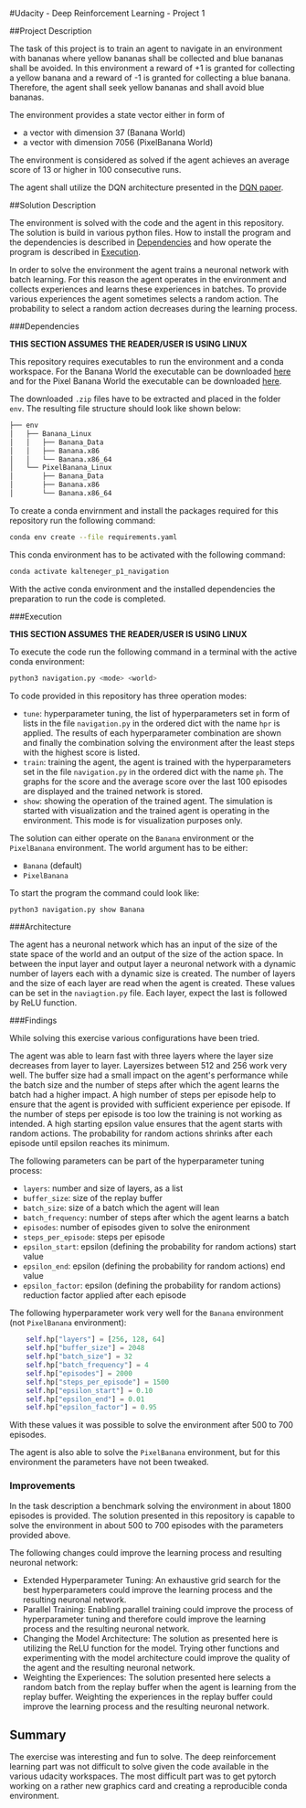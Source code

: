 #Udacity - Deep Reinforcement Learning - Project 1

##Project Description

The task of this project is to train an agent to navigate in an environment with bananas where yellow bananas shall be collected and blue bananas shall be avoided.
In this environment a reward of +1 is granted for collecting a yellow banana and a reward of -1 is granted for collecting a blue banana.
Therefore, the agent shall seek yellow bananas and shall avoid blue bananas.

The environment provides a state vector either in form of
- a vector with dimension 37 (Banana World)
- a vector with dimension 7056 (PixelBanana World)

The environment is considered as solved if the agent achieves an average score of 13 or higher in 100 consecutive runs.

The agent shall utilize the DQN architecture presented in the [DQN paper](DQN).

[DQN]: https://storage.googleapis.com/deepmind-media/dqn/DQNNaturePaper.pdf

##Solution Description

The environment is solved with the code and the agent in this repository.
The solution is build in various python files.
How to install the program and the dependencies is described in [Dependencies](###Dependencies) and how operate the program is described in [Execution](###Execution).

In order to solve the environment the agent trains a neuronal network with batch learning.
For this reason the agent operates in the environment and collects experiences and learns these experiences in batches.
To provide various experiences the agent sometimes selects a random action.
The probability to select a random action decreases during the learning process.

###Dependencies

**THIS SECTION ASSUMES THE READER/USER IS USING LINUX**

This repository requires executables to run the environment and a conda workspace.
For the Banana World the executable can be downloaded [here](Banana) and for the Pixel Banana World the executable can be downloaded [here](PixelBanana).

[Banana]: https://s3-us-west-1.amazonaws.com/udacity-drlnd/P1/Banana/Banana_Linux.zip
[PixelBanana]: https://s3-us-west-1.amazonaws.com/udacity-drlnd/P1/Banana/VisualBanana_Linux.zip

The downloaded `.zip` files have to be extracted and placed in the folder `env`.
The resulting file structure should look like shown below:
```bash
├── env
│   ├── Banana_Linux
│   │   ├── Banana_Data
│   │   ├── Banana.x86
│   │   └── Banana.x86_64
│   └── PixelBanana_Linux
│       ├── Banana_Data
│       ├── Banana.x86
│       └── Banana.x86_64
```

To create a conda envirnment and install the packages required for this repository run the following command:
```bash
conda env create --file requirements.yaml
```

This conda environment has to be activated with the following command:
```bash
conda activate kalteneger_p1_navigation
```

With the active conda environment and the installed dependencies the preparation to run the code is completed.

###Execution

**THIS SECTION ASSUMES THE READER/USER IS USING LINUX**

To execute the code run the following command in a terminal with the active conda environment:
```bash
python3 navigation.py <mode> <world>
```

To code provided in this repository has three operation modes:
- `tune`: hyperparameter tuning, the list of hyperparameters set in form of lists in the file `navigation.py` in the ordered dict with the name `hpr` is applied.
  The results of each hyperparameter combination are shown and finally the combination solving the environment after the least steps with the highest score is listed.
- `train`: training the agent, the agent is trained with the hyperparameters set in the file `navigation.py` in the ordered dict with the name `ph`.
  The graphs for the score and the average score over the last 100 episodes are displayed and the trained network is stored.
- `show`: showing the operation of the trained agent.
  The simulation is started with visualization and the trained agent is operating in the environment.
  This mode is for visualization purposes only.

The solution can either operate on the `Banana` environment or the `PixelBanana` environment.
The world argument has to be either:
- `Banana` (default)
- `PixelBanana`

To start the program the command could look like:
```bash
python3 navigation.py show Banana
```

###Architecture

The agent has a neuronal network which has an input of the size of the state space of the world and an output of the size of the action space.
In between the input layer and output layer a neuronal network with a dynamic number of layers each with a dynamic size is created.
The number of layers and the size of each layer are read when the agent is created.
These values can be set in the `naviagtion.py` file.
Each layer, expect the last is followed by ReLU function.

###Findings

While solving this exercise various configurations have been tried.

The agent was able to learn fast with three layers where the layer size decreases from layer to layer.
Layersizes between 512 and 256 work very well.
The buffer size had a small impact on the agent's performance while the batch size and the number of steps after which the agent learns the batch had a higher impact.
A high number of steps per episode help to ensure that the agent is provided with sufficient experience per episode.
If the number of steps per episode is too low the training is not working as intended.
A high starting epsilon value ensures that the agent starts with random actions.
The probability for random actions shrinks after each episode until epsilon reaches its minimum.

The following parameters can be part of the hyperparameter tuning process:
- `layers`: number and size of layers, as a list
- `buffer_size`: size of the replay buffer
- `batch_size`: size of a batch which the agent will lean
- `batch_frequency`: number of steps after which the agent learns a batch
- `episodes`: number of episodes given to solve the enironment
- `steps_per_episode`: steps per episode
- `epsilon_start`: epsilon (defining the probability for random actions) start value 
- `epsilon_end`: epsilon (defining the probability for random actions) end value
- `epsilon_factor`: epsilon (defining the probability for random actions) reduction factor applied after each episode

The following hyperparameter work very well for the `Banana` environment (not `PixelBanana` environment):
```python
    self.hp["layers"] = [256, 128, 64]
    self.hp["buffer_size"] = 2048
    self.hp["batch_size"] = 32
    self.hp["batch_frequency"] = 4
    self.hp["episodes"] = 2000
    self.hp["steps_per_episode"] = 1500
    self.hp["epsilon_start"] = 0.10
    self.hp["epsilon_end"] = 0.01
    self.hp["epsilon_factor"] = 0.95
```

With these values it was possible to solve the environment after 500 to 700 episodes.

The agent is also able to solve the `PixelBanana` environment, but for this environment the parameters have not been tweaked.

### Improvements

In the task description a benchmark solving the environment in about 1800 episodes is provided.
The solution presented in this repository is capable to solve the environment in about 500 to 700 episodes with the parameters provided above.

The following changes could improve the learning process and resulting neuronal network:
- Extended Hyperparameter Tuning:
  An exhaustive grid search for the best hyperparameters could improve the learning process and the resulting neuronal network.
- Parallel Training:
  Enabling parallel training could improve the process of hyperparameter tuning and therefore could improve the learning process and the resulting neuronal network.
- Changing the Model Architecture:
  The solution as presented here is utilizing the ReLU function for the model.
  Trying other functions and experimenting with the model architecture could improve the quality of the agent and the resulting neuronal network.
- Weighting the Experiences:
  The solution presented here selects a random batch from the replay buffer when the agent is learning from the replay buffer.
  Weighting the experiences in the replay buffer could improve the learning process and the resulting neuronal network.

## Summary

The exercise was interesting and fun to solve.
The deep reinforcement learning part was not difficult to solve given the code available in the various udacity workspaces.
The most difficult part was to get pytorch working on a rather new graphics card and creating a reproducible conda environment.
